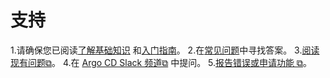 <!-- TRANSLATED by md-translate -->
# 支持

1.请确保您已阅读[了解基础知识](understand_the_basics.md) 和[入门指南](getting_started.md)。
2.在[常见问题](faq.md)中寻找答案。
3.[阅读现有问题⧉](https://github.com/argoproj/argo-cd/issues)。
4.在 [Argo CD Slack 频道⧉](https://argoproj.github.io/community/join-slack) 中提问。
5.[报告错误或申请功能 ⧉](https://github.com/argoproj/argo-cd/issues/new/choose)。
